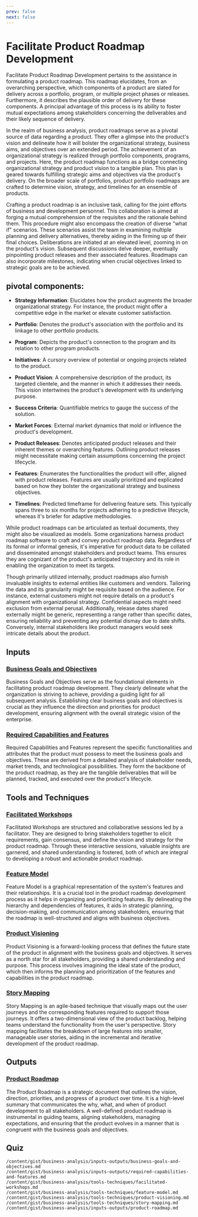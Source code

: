 ```yaml
---
prev: false
next: false
---
```


# Facilitate Product Roadmap Development

Facilitate Product Roadmap Development pertains to the assistance in formulating a product roadmap. This roadmap elucidates, from an overarching perspective, which components of a product are slated for delivery across a portfolio, program, or multiple project phases or releases. Furthermore, it describes the plausible order of delivery for these components. A principal advantage of this process is its ability to foster mutual expectations among stakeholders concerning the deliverables and their likely sequence of delivery.

In the realm of business analysis, product roadmaps serve as a pivotal source of data regarding a product. They offer a glimpse into the product's vision and delineate how it will bolster the organizational strategy, business aims, and objectives over an extended period. The achievement of an organizational strategy is realized through portfolio components, programs, and projects. Here, the product roadmap functions as a bridge connecting organizational strategy and product vision to a tangible plan. This plan is geared towards fulfilling strategic aims and objectives via the product's delivery. On the broader scale of portfolios, product portfolio roadmaps are crafted to determine vision, strategy, and timelines for an ensemble of products.

Crafting a product roadmap is an inclusive task, calling for the joint efforts of business and development personnel. This collaboration is aimed at forging a mutual comprehension of the requisites and the rationale behind them. This procedure might also encompass the creation of diverse "what if" scenarios. These scenarios assist the team in examining multiple planning and delivery alternatives, thereby aiding in the firming up of their final choices. Deliberations are initiated at an elevated level, zooming in on the product's vision. Subsequent discussions delve deeper, eventually pinpointing product releases and their associated features. Roadmaps can also incorporate milestones, indicating when crucial objectives linked to strategic goals are to be achieved.

## pivotal components:

- **Strategy Information**: Elucidates how the product augments the broader organizational strategy. For instance, the product might offer a competitive edge in the market or elevate customer satisfaction.

- **Portfolio**: Denotes the product's association with the portfolio and its linkage to other portfolio products.

- **Program**: Depicts the product's connection to the program and its relation to other program products.

- **Initiatives**: A cursory overview of potential or ongoing projects related to the product.

- **Product Vision**: A comprehensive description of the product, its targeted clientele, and the manner in which it addresses their needs. This vision intertwines the product's development with its underlying purpose.

- **Success Criteria**: Quantifiable metrics to gauge the success of the solution.

- **Market Forces**: External market dynamics that mold or influence the product's development.

- **Product Releases**: Denotes anticipated product releases and their inherent themes or overarching features. Outlining product releases might necessitate making certain assumptions concerning the project lifecycle.

- **Features**: Enumerates the functionalities the product will offer, aligned with product releases. Features are usually prioritized and explicated based on how they bolster the organizational strategy and business objectives.

- **Timelines**: Predicted timeframe for delivering feature sets. This typically spans three to six months for projects adhering to a predictive lifecycle, whereas it's briefer for adaptive methodologies.

While product roadmaps can be articulated as textual documents, they might also be visualized as models. Some organizations harness product roadmap software to craft and convey product roadmap data. Regardless of its formal or informal genesis, it's imperative for product data to be collated and disseminated amongst stakeholders and product teams. This ensures they are cognizant of the product's anticipated trajectory and its role in enabling the organization to meet its targets.

Though primarily utilized internally, product roadmaps also furnish invaluable insights to external entities like customers and vendors. Tailoring the data and its granularity might be requisite based on the audience. For instance, external customers might not require details on a product's alignment with organizational strategy. Confidential aspects might need exclusion from external perusal. Additionally, release dates shared externally might be generic, representing a range rather than specific dates, ensuring reliability and preventing any potential dismay due to date shifts. Conversely, internal stakeholders like product managers would seek intricate details about the product.

## Inputs

### [Business Goals and Objectives](/content/gist/business-analysis/inputs-outputs/business-goals-and-objectives.md)

Business Goals and Objectives serve as the foundational elements in facilitating product roadmap development. They clearly delineate what the organization is striving to achieve, providing a guiding light for all subsequent analysis. Establishing clear business goals and objectives is crucial as they influence the direction and priorities for product development, ensuring alignment with the overall strategic vision of the enterprise.

### [Required Capabilities and Features](/content/gist/business-analysis/inputs-outputs/required-capabilities-and-features.md)

Required Capabilities and Features represent the specific functionalities and attributes that the product must possess to meet the business goals and objectives. These are derived from a detailed analysis of stakeholder needs, market trends, and technological possibilities. They form the backbone of the product roadmap, as they are the tangible deliverables that will be planned, tracked, and executed over the product's lifecycle.

## Tools and Techniques

### [Facilitated Workshops](/content/gist/business-analysis/tools-techniques/facilitated-workshops.md)

Facilitated Workshops are structured and collaborative sessions led by a facilitator. They are designed to bring stakeholders together to elicit requirements, gain consensus, and define the vision and strategy for the product roadmap. Through these interactive sessions, valuable insights are garnered, and shared understanding is fostered, both of which are integral to developing a robust and actionable product roadmap.

### [Feature Model](/content/gist/business-analysis/tools-techniques/feature-model.md)

Feature Model is a graphical representation of the system's features and their relationships. It is a crucial tool in the product roadmap development process as it helps in organizing and prioritizing features. By delineating the hierarchy and dependencies of features, it aids in strategic planning, decision-making, and communication among stakeholders, ensuring that the roadmap is well-structured and aligns with business objectives.

### [Product Visioning](/content/gist/business-analysis/tools-techniques/product-visioning.md)

Product Visioning is a forward-looking process that defines the future state of the product in alignment with the business goals and objectives. It serves as a north star for all stakeholders, providing a shared understanding and purpose. This process involves imagining the ideal state of the product, which then informs the planning and prioritization of the features and capabilities in the product roadmap.

### [Story Mapping](/content/gist/business-analysis/tools-techniques/story-mapping.md)

Story Mapping is an agile-based technique that visually maps out the user journeys and the corresponding features required to support those journeys. It offers a two-dimensional view of the product backlog, helping teams understand the functionality from the user's perspective. Story mapping facilitates the breakdown of large features into smaller, manageable user stories, aiding in the incremental and iterative development of the product roadmap.

## Outputs

### [Product Roadmap](/content/gist/business-analysis/inputs-outputs/product-roadmap.md)

The Product Roadmap is a strategic document that outlines the vision, direction, priorities, and progress of a product over time. It is a high-level summary that communicates the why, what, and when of product development to all stakeholders. A well-defined product roadmap is instrumental in guiding teams, aligning stakeholders, managing expectations, and ensuring that the product evolves in a manner that is congruent with the business goals and objectives.

## Quiz

```quiz
/content/gist/business-analysis/inputs-outputs/business-goals-and-objectives.md
/content/gist/business-analysis/inputs-outputs/required-capabilities-and-features.md
/content/gist/business-analysis/tools-techniques/facilitated-workshops.md
/content/gist/business-analysis/tools-techniques/feature-model.md
/content/gist/business-analysis/tools-techniques/product-visioning.md
/content/gist/business-analysis/tools-techniques/story-mapping.md
/content/gist/business-analysis/inputs-outputs/product-roadmap.md
```
